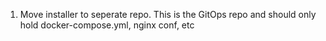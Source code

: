 1. Move installer to seperate repo. This is the GitOps repo and should only hold docker-compose.yml, nginx conf, etc
